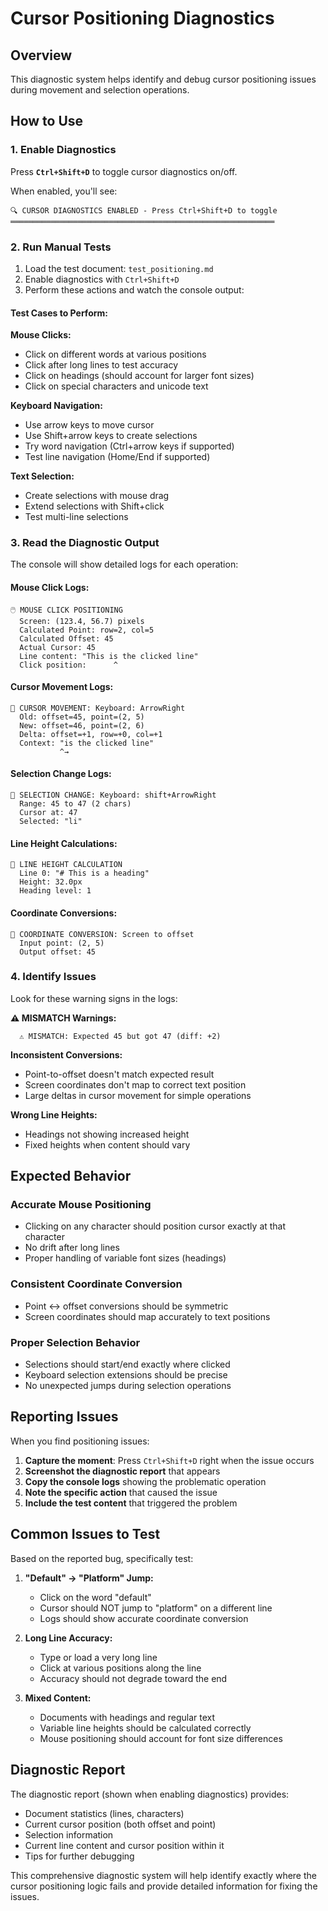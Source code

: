 # Cursor Positioning Diagnostics

## Overview

This diagnostic system helps identify and debug cursor positioning issues during movement and selection operations.

## How to Use

### 1. Enable Diagnostics

Press **`Ctrl+Shift+D`** to toggle cursor diagnostics on/off.

When enabled, you'll see:
```
🔍 CURSOR DIAGNOSTICS ENABLED - Press Ctrl+Shift+D to toggle
═══════════════════════════════════════════════════════════
```

### 2. Run Manual Tests

1. Load the test document: `test_positioning.md`
2. Enable diagnostics with `Ctrl+Shift+D`
3. Perform these actions and watch the console output:

#### Test Cases to Perform:

**Mouse Clicks:**
- Click on different words at various positions
- Click after long lines to test accuracy
- Click on headings (should account for larger font sizes)
- Click on special characters and unicode text

**Keyboard Navigation:**
- Use arrow keys to move cursor
- Use Shift+arrow keys to create selections
- Try word navigation (Ctrl+arrow keys if supported)
- Test line navigation (Home/End if supported)

**Text Selection:**
- Create selections with mouse drag
- Extend selections with Shift+click
- Test multi-line selections

### 3. Read the Diagnostic Output

The console will show detailed logs for each operation:

#### Mouse Click Logs:
```
🖱️ MOUSE CLICK POSITIONING
  Screen: (123.4, 56.7) pixels
  Calculated Point: row=2, col=5
  Calculated Offset: 45
  Actual Cursor: 45
  Line content: "This is the clicked line"
  Click position:      ^
```

#### Cursor Movement Logs:
```
📍 CURSOR MOVEMENT: Keyboard: ArrowRight
  Old: offset=45, point=(2, 5)
  New: offset=46, point=(2, 6)
  Delta: offset=+1, row=+0, col=+1
  Context: "is the clicked line"
           ^→
```

#### Selection Change Logs:
```
🔲 SELECTION CHANGE: Keyboard: shift+ArrowRight
  Range: 45 to 47 (2 chars)
  Cursor at: 47
  Selected: "li"
```

#### Line Height Calculations:
```
📏 LINE HEIGHT CALCULATION
  Line 0: "# This is a heading"
  Height: 32.0px
  Heading level: 1
```

#### Coordinate Conversions:
```
🔄 COORDINATE CONVERSION: Screen to offset
  Input point: (2, 5)
  Output offset: 45
```

### 4. Identify Issues

Look for these warning signs in the logs:

**⚠️ MISMATCH Warnings:**
```
  ⚠️ MISMATCH: Expected 45 but got 47 (diff: +2)
```

**Inconsistent Conversions:**
- Point-to-offset doesn't match expected result
- Screen coordinates don't map to correct text position
- Large deltas in cursor movement for simple operations

**Wrong Line Heights:**
- Headings not showing increased height
- Fixed heights when content should vary

## Expected Behavior

### Accurate Mouse Positioning
- Clicking on any character should position cursor exactly at that character
- No drift after long lines
- Proper handling of variable font sizes (headings)

### Consistent Coordinate Conversion
- Point ↔ offset conversions should be symmetric
- Screen coordinates should map accurately to text positions

### Proper Selection Behavior
- Selections should start/end exactly where clicked
- Keyboard selection extensions should be precise
- No unexpected jumps during selection operations

## Reporting Issues

When you find positioning issues:

1. **Capture the moment**: Press `Ctrl+Shift+D` right when the issue occurs
2. **Screenshot the diagnostic report** that appears
3. **Copy the console logs** showing the problematic operation
4. **Note the specific action** that caused the issue
5. **Include the test content** that triggered the problem

## Common Issues to Test

Based on the reported bug, specifically test:

1. **"Default" → "Platform" Jump:**
   - Click on the word "default" 
   - Cursor should NOT jump to "platform" on a different line
   - Logs should show accurate coordinate conversion

2. **Long Line Accuracy:**
   - Type or load a very long line
   - Click at various positions along the line
   - Accuracy should not degrade toward the end

3. **Mixed Content:**
   - Documents with headings and regular text
   - Variable line heights should be calculated correctly
   - Mouse positioning should account for font size differences

## Diagnostic Report

The diagnostic report (shown when enabling diagnostics) provides:
- Document statistics (lines, characters)
- Current cursor position (both offset and point)
- Selection information
- Current line content and cursor position within it
- Tips for further debugging

This comprehensive diagnostic system will help identify exactly where the cursor positioning logic fails and provide detailed information for fixing the issues.